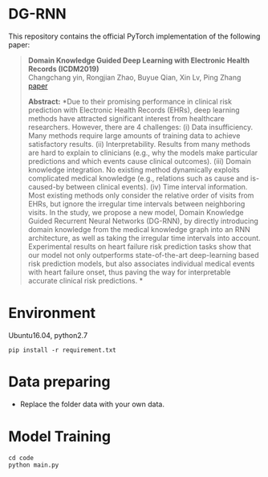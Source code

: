# DG-RNN

This repository contains the official PyTorch implementation of the following paper:


> **Domain Knowledge Guided Deep Learning with Electronic Health Records (ICDM2019)**<br>
> Changchang yin, Rongjian Zhao, Buyue Qian, Xin Lv, Ping Zhang<br>
> [paper](https://ieeexplore.ieee.org/document/8970777)
>
> **Abstract:** *Due to their promising performance in clinical risk prediction with Electronic Health Records (EHRs), deep learning methods have attracted significant interest from healthcare researchers. However, there are 4 challenges: (i) Data insufficiency. Many methods require large amounts of training data to achieve satisfactory results. (ii) Interpretability. Results from many methods are hard to explain to clinicians (e.g., why the models make particular predictions and which events cause clinical outcomes). (iii) Domain knowledge integration. No existing method dynamically exploits complicated medical knowledge (e.g., relations such as cause and is-caused-by between clinical events). (iv) Time interval information. Most existing methods only consider the relative order of visits from EHRs, but ignore the irregular time intervals between neighboring visits. In the study, we propose a new model, Domain Knowledge Guided Recurrent Neural Networks (DG-RNN), by directly introducing domain knowledge from the medical knowledge graph into an RNN architecture, as well as taking the irregular time intervals into account. Experimental results on heart failure risk prediction tasks show that our model not only outperforms state-of-the-art deep-learning based risk prediction models, but also associates individual medical events with heart failure onset, thus paving the way for interpretable accurate clinical risk predictions.  *

# Environment
Ubuntu16.04, python2.7
```
pip install -r requirement.txt
```



# Data preparing 
-	Replace the folder data with your own data.

# Model Training
```
cd code
python main.py
```

